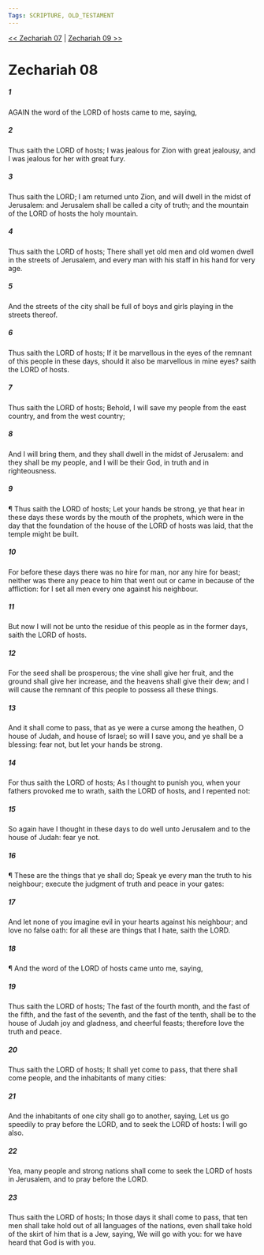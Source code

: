 ```yaml
---
Tags: SCRIPTURE, OLD_TESTAMENT
---
```


[<< Zechariah 07](OLD_TESTAMENT/38_Zechariah/Zechariah_07.md) | [Zechariah 09 >>](OLD_TESTAMENT/38_Zechariah/Zechariah_09.md)

# Zechariah 08

##### 1
 AGAIN the word of the LORD of hosts came to me, saying,
##### 2
 Thus saith the LORD of hosts; I was jealous for Zion with great jealousy, and I was jealous for her with great fury.
##### 3
 Thus saith the LORD; I am returned unto Zion, and will dwell in the midst of Jerusalem: and Jerusalem shall be called a city of truth; and the mountain of the LORD of hosts the holy mountain.
##### 4
 Thus saith the LORD of hosts; There shall yet old men and old women dwell in the streets of Jerusalem, and every man with his staff in his hand for very age.
##### 5
 And the streets of the city shall be full of boys and girls playing in the streets thereof.
##### 6
 Thus saith the LORD of hosts; If it be marvellous in the eyes of the remnant of this people in these days, should it also be marvellous in mine eyes?  saith the LORD of hosts.
##### 7
 Thus saith the LORD of hosts; Behold, I will save my people from the east country, and from the west country;
##### 8
 And I will bring them, and they shall dwell in the midst of Jerusalem: and they shall be my people, and I will be their God, in truth and in righteousness.
##### 9
 ¶ Thus saith the LORD of hosts; Let your hands be strong, ye that hear in these days these words by the mouth of the prophets, which were in the day that the foundation of the house of the LORD of hosts was laid, that the temple might be built.
##### 10
 For before these days there was no hire for man, nor any hire for beast; neither was there any peace to him that went out or came in because of the affliction: for I set all men every one against his neighbour.
##### 11
 But now I will not be unto the residue of this people as in the former days, saith the LORD of hosts.
##### 12
 For the seed shall be prosperous; the vine shall give her fruit, and the ground shall give her increase, and the heavens shall give their dew; and I will cause the remnant of this people to possess all these things.
##### 13
 And it shall come to pass, that as ye were a curse among the heathen, O house of Judah, and house of Israel; so will I save you, and ye shall be a blessing: fear not, but let your hands be strong.
##### 14
 For thus saith the LORD of hosts; As I thought to punish you, when your fathers provoked me to wrath, saith the LORD of hosts, and I repented not:
##### 15
 So again have I thought in these days to do well unto Jerusalem and to the house of Judah: fear ye not.
##### 16
 ¶ These are the things that ye shall do; Speak ye every man the truth to his neighbour; execute the judgment of truth and peace in your gates:
##### 17
 And let none of you imagine evil in your hearts against his neighbour; and love no false oath: for all these are things that I hate, saith the LORD.
##### 18
 ¶ And the word of the LORD of hosts came unto me, saying,
##### 19
 Thus saith the LORD of hosts; The fast of the fourth month, and the fast of the fifth, and the fast of the seventh, and the fast of the tenth, shall be to the house of Judah joy and gladness, and cheerful feasts; therefore love the truth and peace.
##### 20
 Thus saith the LORD of hosts; It shall yet come to pass, that there shall come people, and the inhabitants of many cities:
##### 21
 And the inhabitants of one city shall go to another, saying, Let us go speedily to pray before the LORD, and to seek the LORD of hosts: I will go also.
##### 22
 Yea, many people and strong nations shall come to seek the LORD of hosts in Jerusalem, and to pray before the LORD.
##### 23
 Thus saith the LORD of hosts; In those days it shall come to pass, that ten men shall take hold out of all languages of the nations, even shall take hold of the skirt of him that is a Jew, saying, We will go with you: for we have heard that God is with you.
